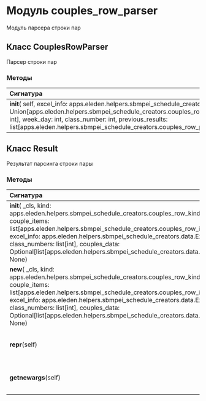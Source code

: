 # Модуль couples_row_parser

Модуль парсера строки пар

## Класс CouplesRowParser

Парсер строки пар

### Методы

| Сигнатура                                                                                                                                                                                                                                                                                                                  | Декораторы | Описание |
| :------------------------------------------------------------------------------------------------------------------------------------------------------------------------------------------------------------------------------------------------------------------------------------------------------------------------- | :--------- | :------- |
| __init__( self, excel_info: apps.eleden.helpers.sbmpei_schedule_creators.data.ExcelInfo, kind: Union[apps.eleden.helpers.sbmpei_schedule_creators.couples_row_kind.CouplesRowKind, int], week_day: int, class_number: int, previous_results: list[apps.eleden.helpers.sbmpei_schedule_creators.couples_row_parser.Result]) | -          | -        |

## Класс Result

Результат парсинга строки пары

### Методы

| Сигнатура                                                                                                                                                                                                                                                                                                                                                                                                 | Декораторы | Описание                                                                                   |
| :-------------------------------------------------------------------------------------------------------------------------------------------------------------------------------------------------------------------------------------------------------------------------------------------------------------------------------------------------------------------------------------------------------- | :--------- | :----------------------------------------------------------------------------------------- |
| __init__( _cls, kind: apps.eleden.helpers.sbmpei_schedule_creators.couples_row_kind.CouplesRowKind, couple_items: list[apps.eleden.helpers.sbmpei_schedule_creators.couples_row_items.CouplesItem], excel_info: apps.eleden.helpers.sbmpei_schedule_creators.data.ExcelInfo, class_numbers: list[int], couples_data: Optional[list[apps.eleden.helpers.sbmpei_schedule_creators.data.CoupleData]] = None) | -          | Create new instance of Result(kind, couple_items, excel_info, class_numbers, couples_data) |
| __new__( _cls, kind: apps.eleden.helpers.sbmpei_schedule_creators.couples_row_kind.CouplesRowKind, couple_items: list[apps.eleden.helpers.sbmpei_schedule_creators.couples_row_items.CouplesItem], excel_info: apps.eleden.helpers.sbmpei_schedule_creators.data.ExcelInfo, class_numbers: list[int], couples_data: Optional[list[apps.eleden.helpers.sbmpei_schedule_creators.data.CoupleData]] = None)  | -          | Create new instance of Result(kind, couple_items, excel_info, class_numbers, couples_data) |
| __repr__(self)                                                                                                                                                                                                                                                                                                                                                                                            | -          | Return a nicely formatted representation string                                            |
| __getnewargs__(self)                                                                                                                                                                                                                                                                                                                                                                                      | -          | Return self as a plain tuple. Used by copy and pickle.                                     |